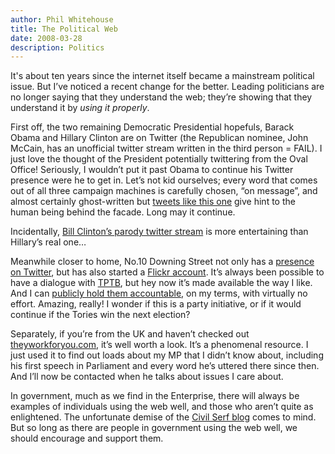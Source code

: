 ```yaml
---
author: Phil Whitehouse
title: The Political Web
date: 2008-03-28
description: Politics
---
```

It's about ten years since the internet itself became a mainstream political issue. But I’ve noticed a recent change for the better. Leading politicians are no longer saying that they understand the web; they’re showing that they understand it by *using it properly*.

First off, the two remaining Democratic Presidential hopefuls, Barack Obama and Hillary Clinton are on Twitter (the Republican nominee, John McCain, has an unofficial twitter stream written in the third person = FAIL). I just love the thought of the President potentially twittering from the Oval Office! Seriously, I wouldn’t put it past Obama to continue his Twitter presence were he to get in. Let’s not kid ourselves; every word that comes out of all three campaign machines is carefully chosen, “on message”, and almost certainly ghost-written but [tweets like this one](http://twitter.com/BarackObama/statuses/769420558) give hint to the human being behind the facade. Long may it continue.

Incidentally, [Bill Clinton’s parody twitter stream](http://twitter.com/billclinton) is more entertaining than Hillary’s real one…

Meanwhile closer to home, No.10 Downing Street not only has a [presence on Twitter](http://twitter.com/DowningStreet), but has also started a [Flickr account](http://flickr.com/photos/downingstreet). It’s always been possible to have a dialogue with [TPTB](http://en.wikipedia.org/wiki/The_powers_that_be_%28phrase%29), but hey now it’s made available the way I like. And I can [publicly hold them accountable](http://twitter.com/Casablanca/statuses/778665132), on my terms, with virtually no effort. Amazing, really! I wonder if this is a party initiative, or if it would continue if the Tories win the next election?

Separately, if you’re from the UK and haven’t checked out [theyworkforyou.com](http://www.theyworkforyou.com/), it’s well worth a look. It’s a phenomenal resource. I just used it to find out loads about my MP that I didn’t know about, including his first speech in Parliament and every word he’s uttered there since then. And I’ll now be contacted when he talks about issues I care about.

In government, much as we find in the Enterprise, there will always be examples of individuals using the web well, and those who aren’t quite as enlightened. The unfortunate demise of the [Civil Serf blog](http://blogs.guardian.co.uk/news/2008/03/civil_serf_rumbled.html) comes to mind. But so long as there are people in government using the web well, we should encourage and support them.
